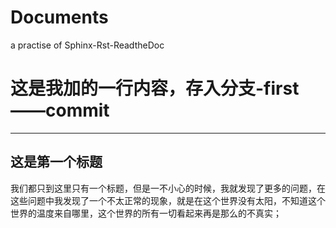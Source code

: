 # Documents
a practise of Sphinx-Rst-ReadtheDoc
# 这是我加的一行内容，存入分支-first——commit
---
## 这是第一个标题
  我们都只到这里只有一个标题，但是一不小心的时候，我就发现了更多的问题，在这些问题中我发现了一个不太正常的现象，就是在这个世界没有太阳，不知道这个世界的温度来自哪里，这个世界的所有一切看起来再是那么的不真实；
